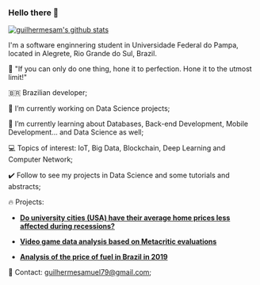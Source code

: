 ### Hello there 👋

[![guilhermesam's github stats](https://github-readme-stats.vercel.app/api?username=guilhermesam&show_icons=true&theme=radical)](https://github.com/anuraghazra/github-readme-stats)

I'm a software enginnering student in Universidade Federal do Pampa, located in Alegrete, Rio Grande do Sul, Brazil.

🎯 "If you can only do one thing, hone it to perfection. Hone it to the utmost limit!"

🇧🇷 Brazilian developer;

🔭 I’m currently working on Data Science projects;

🌱 I’m currently learning about Databases, Back-end Development, Mobile Development... and Data Science as well;

💻 Topics of interest: IoT, Big Data, Blockchain, Deep Learning and Computer Network;

✔️ Follow to see my projects in Data Science and some tutorials and abstracts;

🔥 Projects:

* **[Do university cities (USA) have their average home prices less affected during recessions?](https://github.com/guilhermesam/data-science/blob/master/coursera/Introduction_to_Data_Science/Assignment_4/Assignment_4.ipynb)**

* **[Video game data analysis based on Metacritic evaluations](https://github.com/guilhermesam/data-science/tree/master/projects/metacritic-2011_2019)**

* **[Analysis of the price of fuel in Brazil in 2019](https://github.com/guilhermesam/data-science/tree/master/projects/fuel_2019)**

💬 Contact: guilhermesamuel79@gmail.com;
